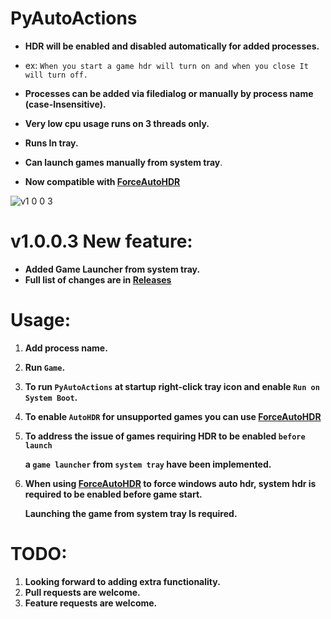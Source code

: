 # PyAutoActions


- **HDR will be enabled and disabled automatically for added processes.**


- ex: `When you start a game hdr will turn on and when you close It will turn off.`
- **Processes can be added via filedialog or manually by process name (case-Insensitive).**
- **Very low cpu usage runs on 3 threads only.**
- **Runs In tray.**
- **Can launch games manually from system tray**.
- **Now compatible with [ForceAutoHDR](https://github.com/7gxycn08/ForceAutoHDR)**


![v1 0 0 3](https://github.com/7gxycn08/PyAutoActions/assets/121936658/07d09a8d-d6a7-4626-ac3f-8bb8a1aaa94e)



# v1.0.0.3 New feature:
- **Added Game Launcher from system tray.**
- **Full list of changes are in [Releases](https://github.com/7gxycn08/PyAutoActions/releases/tag/v1.0.0.3)**

# Usage:
1. **Add process name.**
2. **Run `Game`.**
3. **To run `PyAutoActions` at startup right-click tray icon and enable `Run on System Boot`.**
4. **To enable `AutoHDR` for unsupported games you can use [ForceAutoHDR](https://github.com/7gxycn08/ForceAutoHDR)**
5. **To address the issue of games requiring HDR to be enabled `before launch`**
  
  
   **a `game launcher` from `system tray` have been implemented.**
6. **When using [ForceAutoHDR](https://github.com/7gxycn08/ForceAutoHDR) to force windows auto hdr, system hdr is required to be enabled before game start.**


   **Launching the game from system tray Is required.**

# TODO:
1. **Looking forward to adding extra functionality.**
2. **Pull requests are welcome.**
3. **Feature requests are welcome.**
